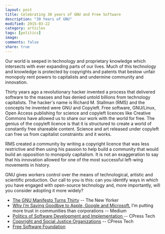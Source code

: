 ```yaml
---
layout: post
title: Celebrating 30 years of GNU and Free Software
description: "30 Years of GNU"
modified: 2015-03-22
category: articles
tags: [politics]
image:
comments: false
share: true
---
```


Our world is seeped in technology and proprietary knowledge which
intersects with ever expanding parts of our lives. Much of this
technology and knowledge is protected by copyrights and patents that
bestow unfair monopoly rent powers to capitalists and undermine
community and innovation.

Thirty years ago a revolutionary hacker invented a process that
delivered software to the masses and has denied untold billions from
technology capitalists. The hacker's name is Richard M. Stallman (RMS)
and the concepts he invented were GNU and Copyleft. Free software,
GNU/Linux, Open Access publishing for science and copyleft licences like
Creative Commons have allowed us to share our work with the world for
free. The genius of the copyleft licence is that it is structured to
create a world of constantly free shareable content. Science and art
released under copyleft can free us from capitalist constraints: and it
works.

RMS created a community by writing a copyright licence that was less
restrictive and then using his passion to help build a community that
would build an opposition to monopoly capitalism. It is not an
exaggeration to say that his innovation allowed for one of the most
successful left-wing movements in history.

GNU gives workers control over the means of technological, artistic and
scientific production. Our call to you is this: can you identify ways in
which you have engaged with open-source technology and, more
importantly, will you consider adopting it more widely?

* [The GNU Manifesto Turns Thirty](http://www.newyorker.com/business/currency/the-gnu-manifesto-turns-thirty) -- The New Yorker
* [Why I’m Saying Goodbye to Apple, Google and Microsoft.](https://medium.com/backchannel/why-i-m-saying-goodbye-to-apple-google-and-microsoft-78af12071bd) I’m putting more trust in communities than corporations -- Medium
* [Politics of Software Development and Implementation ](https://citizenspress.github.io/articles/Politics-and-Software/) -- CPress Tech
* [Copyright and Social Justice Organizations](https://citizenspress.github.io/articles/Copyright-Social-Justice/) -- CPress Tech
* [Free Software Foundation](https://www.fsf.org/)

